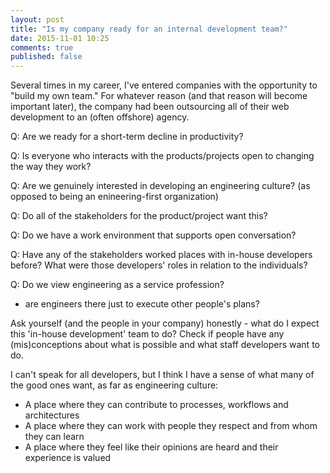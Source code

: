 ```yaml
---
layout: post
title: "Is my company ready for an internal development team?"
date: 2015-11-01 10:25
comments: true
published: false
---
```


Several times in my career, I've entered companies with the opportunity to "build my own team."  For whatever reason (and that reason will become important later), the company had been outsourcing all of their web development to an (often offshore) agency.

Q: Are we ready for a short-term decline in productivity?

Q: Is everyone who interacts with the products/projects open to changing the way they work?

Q: Are we genuinely interested in developing an engineering culture? (as opposed to being an enineering-first organization)

Q: Do all of the stakeholders for the product/project want this?

Q: Do we have a work environment that supports open conversation?

Q: Have any of the stakeholders worked places with in-house developers before?  What were those developers' roles in relation to the individuals?

Q: Do we view engineering as a service profession?
- are engineers there just to execute other people's plans?

Ask yourself (and the people in your company) honestly - what do I expect this 'in-house development' team to do?  Check if people have any (mis)conceptions about what is possible and what staff developers want to do.  

I can't speak for all developers, but I think I have a sense of what many of the good ones want, as far as engineering culture:
- A place where they can contribute to processes, workflows and architectures
- A place where they can work with people they respect and from whom they can learn
- A place where they feel like their opinions are heard and their experience is valued

